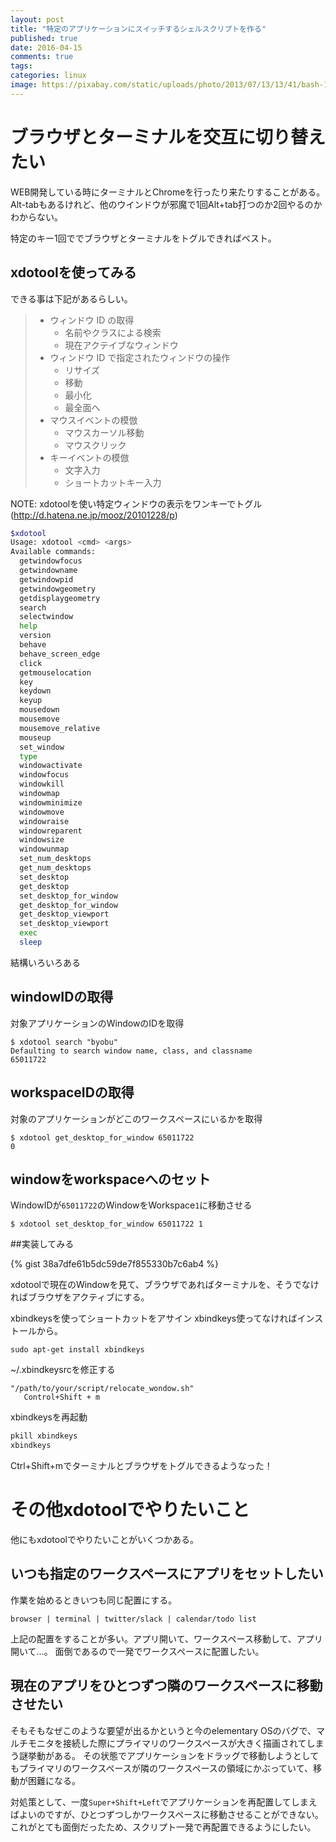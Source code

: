 ```yaml
---
layout: post
title: "特定のアプリケーションにスイッチするシェルスクリプトを作る"
published: true
date: 2016-04-15
comments: true
tags: 
categories: linux
image: https://pixabay.com/static/uploads/photo/2013/07/13/13/41/bash-161382_960_720.png
---
```


# ブラウザとターミナルを交互に切り替えたい

WEB開発している時にターミナルとChromeを行ったり来たりすることがある。
Alt-tabもあるけれど、他のウインドウが邪魔で1回Alt+tab打つのか2回やるのかわからない。

特定のキー1回ででブラウザとターミナルをトグルできればベスト。

## xdotoolを使ってみる

できる事は下記があるらしい。

> * ウィンドウ ID の取得
>   * 名前やクラスによる検索
>   * 現在アクテイブなウィンドウ
> * ウィンドウ ID で指定されたウィンドウの操作
>   * リサイズ
>   * 移動
>   * 最小化
>   * 最全面へ
> * マウスイベントの模倣
>   * マウスカーソル移動
>   * マウスクリック
> * キーイベントの模倣
>   * 文字入力
>   * ショートカットキー入力

NOTE: xdotoolを使い特定ウィンドウの表示をワンキーでトグル(http://d.hatena.ne.jp/mooz/20101228/p)

<!-- more -->

```bash
$xdotool
Usage: xdotool <cmd> <args>
Available commands:
  getwindowfocus
  getwindowname
  getwindowpid
  getwindowgeometry
  getdisplaygeometry
  search
  selectwindow
  help
  version
  behave
  behave_screen_edge
  click
  getmouselocation
  key
  keydown
  keyup
  mousedown
  mousemove
  mousemove_relative
  mouseup
  set_window
  type
  windowactivate
  windowfocus
  windowkill
  windowmap
  windowminimize
  windowmove
  windowraise
  windowreparent
  windowsize
  windowunmap
  set_num_desktops
  get_num_desktops
  set_desktop
  get_desktop
  set_desktop_for_window
  get_desktop_for_window
  get_desktop_viewport
  set_desktop_viewport
  exec
  sleep
```
結構いろいろある


## windowIDの取得

対象アプリケーションのWindowのIDを取得

```
$ xdotool search "byobu"
Defaulting to search window name, class, and classname
65011722
```


## workspaceIDの取得

対象のアプリケーションがどこのワークスペースにいるかを取得

```
$ xdotool get_desktop_for_window 65011722
0
```

## windowをworkspaceへのセット

WindowIDが`65011722`のWindowをWorkspace`1`に移動させる

```
$ xdotool set_desktop_for_window 65011722 1
```

##実装してみる

{% gist 38a7dfe61b5dc59de7f855330b7c6ab4 %}

xdotoolで現在のWindowを見て、ブラウザであればターミナルを、そうでなければブラウザをアクティブにする。

xbindkeysを使ってショートカットをアサイン
xbindkeys使ってなければインストールから。
```
sudo apt-get install xbindkeys
```

~/.xbindkeysrcを修正する
```
"/path/to/your/script/relocate_wondow.sh"
   Control+Shift + m
```

xbindkeysを再起動

```sh
pkill xbindkeys
xbindkeys
```

Ctrl+Shift+mでターミナルとブラウザをトグルできるようなった！

# その他xdotoolでやりたいこと
他にもxdotoolでやりたいことがいくつかある。

## いつも指定のワークスペースにアプリをセットしたい


作業を始めるときいつも同じ配置にする。

```
browser | terminal | twitter/slack | calendar/todo list
```

上記の配置をすることが多い。アプリ開いて、ワークスペース移動して、アプリ開いて…。
面倒であるので一発でワークスペースに配置したい。

## 現在のアプリをひとつずつ隣のワークスペースに移動させたい

そもそもなぜこのような要望が出るかというと今のelementary OSのバグで、マルチモニタを接続した際にプライマリのワークスペースが大きく描画されてしまう謎挙動がある。
その状態でアプリケーションをドラッグで移動しようとしてもプライマリのワークスペースが隣のワークスペースの領域にかぶっていて、移動が困難になる。

対処策として、一度`Super+Shift+Left`でアプリケーションを再配置してしまえばよいのですが、ひとつずつしかワークスペースに移動させることができない。
これがとても面倒だったため、スクリプト一発で再配置できるようにしたい。

